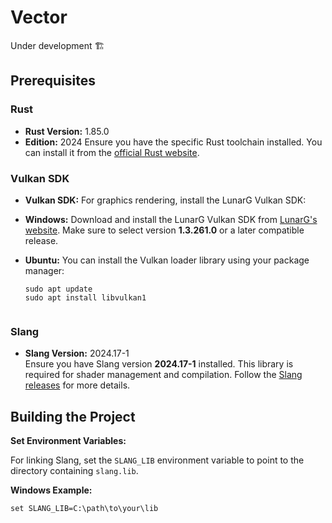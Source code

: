 # Vector

Under development 🏗️

## Prerequisites

### Rust

- **Rust Version:** 1.85.0
- **Edition:** 2024
Ensure you have the specific Rust toolchain installed. You can install it from the [official Rust website](https://www.rust-lang.org/tools/install).

### Vulkan SDK

- **Vulkan SDK:**
For graphics rendering, install the LunarG Vulkan SDK:

- **Windows:**
  Download and install the LunarG Vulkan SDK from [LunarG's website](https://vulkan.lunarg.com/). Make sure to select version **1.3.261.0** or a later compatible release.

- **Ubuntu:**
  You can install the Vulkan loader library using your package manager:

  ```shell
  sudo apt update
  sudo apt install libvulkan1


### Slang

- **Slang Version:** 2024.17-1\
  Ensure you have Slang version **2024.17-1** installed. This library is required for shader management and compilation. Follow the [Slang releases](https://github.com/shader-slang/slang/releases) for more details.

## Building the Project

**Set Environment Variables:**

For linking Slang, set the `SLANG_LIB` environment variable to point to the directory containing `slang.lib`.

**Windows Example:**

```shell
set SLANG_LIB=C:\path\to\your\lib
